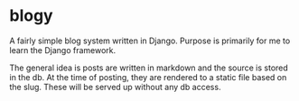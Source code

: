 blogy
=====

A fairly simple blog system written in Django.  Purpose is primarily for me to
learn the Django framework.

The general idea is posts are written in markdown and the source is stored in
the db.  At the time of posting, they are rendered to a static file based on
the slug.  These will be served up without any db access.
